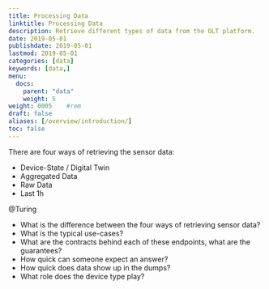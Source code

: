 ```yaml
---
title: Processing Data
linktitle: Processing Data
description: Retrieve different types of data from the OLT platform.
date: 2019-05-01
publishdate: 2019-05-01
lastmod: 2019-05-01
categories: [data]
keywords: [data,]
menu:
  docs:
    parent: "data"
    weight: 5
weight: 0005	#rem
draft: false
aliases: [/overview/introduction/]
toc: false
---
```



There are four ways of retrieving the sensor data:

* Device-State / Digital Twin
* Aggregated Data
* Raw Data
* Last 1h

@Turing

* What is the difference between the four ways of retrieving sensor data?
* What is the typical use-cases?
* What are the contracts behind each of these endpoints, what are the guarantees?
* How quick can someone expect an answer?
* How quick does data show up in the dumps?
* What role does the device type play?

